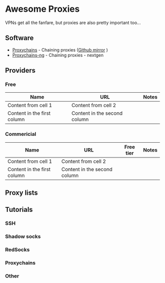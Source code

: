 # Awesome Proxies

VPNs get all the fanfare, but proxies are also pretty important too...

## Software

* [Proxychains](http://proxychains.sourceforge.net/) - Chaining proxies ([Github mirror](https://github.com/haad/proxychains) )
* [Proxychains-ng](https://github.com/rofl0r/proxychains-ng) - Chaining proxies - nextgen 


## Providers

### Free

Name | URL | Notes
------------ | ------------- | ---
Content from cell 1 | Content from cell 2 |
Content in the first column | Content in the second column |

### Commericial

Name | URL | Free tier | Notes
------------ | ------------- | --- | --- 
Content from cell 1 | Content from cell 2 |   |
Content in the first column | Content in the second column |    |

## Proxy lists



## Tutorials

### SSH

### Shadow socks

### RedSocks

### Proxychains

### Other

